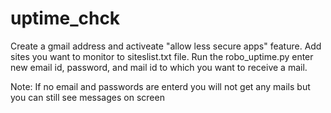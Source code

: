 # uptime_chck

Create a gmail address and activeate "allow less secure apps" feature.
Add sites you want to monitor to siteslist.txt file.
Run the robo_uptime.py enter new email id, password, and mail id to which you want to receive a mail.

Note: If no email and passwords are enterd you will not get any mails but you can still see messages on screen
